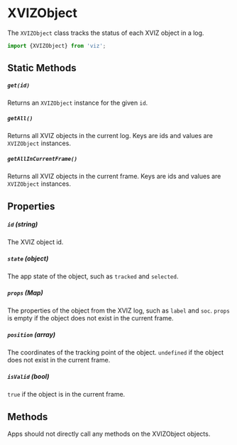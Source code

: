 # XVIZObject

The `XVIZObject` class tracks the status of each XVIZ object in a log.

```js
import {XVIZObject} from 'viz';
```

## Static Methods

##### `get(id)`

Returns an `XVIZObject` instance for the given `id`.

##### `getAll()`

Returns all XVIZ objects in the current log. Keys are ids and values are `XVIZObject` instances.

##### `getAllInCurrentFrame()`

Returns all XVIZ objects in the current frame. Keys are ids and values are `XVIZObject` instances.

## Properties

##### `id` (string)

The XVIZ object id.

##### `state` (object)

The app state of the object, such as `tracked` and `selected`.

##### `props` (Map)

The properties of the object from the XVIZ log, such as `label` and `soc`. `props` is empty if the
object does not exist in the current frame.

##### `position` (array)

The coordinates of the tracking point of the object. `undefined` if the object does not exist in the
current frame.

##### `isValid` (bool)

`true` if the object is in the current frame.

## Methods

Apps should not directly call any methods on the XVIZObject objects.
